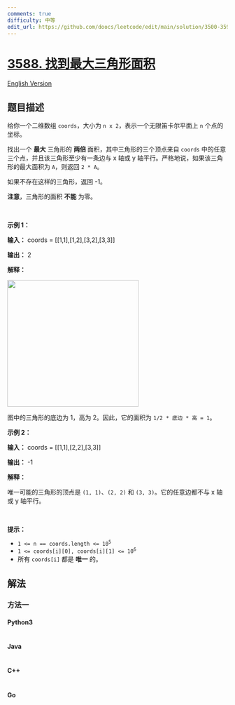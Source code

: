 ```yaml
---
comments: true
difficulty: 中等
edit_url: https://github.com/doocs/leetcode/edit/main/solution/3500-3599/3588.Find%20Maximum%20Area%20of%20a%20Triangle/README.md
---
```


<!-- problem:start -->

# [3588. 找到最大三角形面积](https://leetcode.cn/problems/find-maximum-area-of-a-triangle)

[English Version](/solution/3500-3599/3588.Find%20Maximum%20Area%20of%20a%20Triangle/README_EN.md)

## 题目描述

<!-- description:start -->

<p>给你一个二维数组 <code>coords</code>，大小为 <code>n x 2</code>，表示一个无限笛卡尔平面上 <code>n</code> 个点的坐标。</p>

<p>找出一个 <strong>最大</strong>&nbsp;三角形的 <strong>两倍&nbsp;</strong>面积，其中三角形的三个顶点来自 <code>coords</code> 中的任意三个点，并且该三角形至少有一条边与 x 轴或 y 轴平行。严格地说，如果该三角形的最大面积为 <code>A</code>，则返回 <code>2 * A</code>。</p>

<p>如果不存在这样的三角形，返回 -1。</p>

<p><strong>注意</strong>，三角形的面积 <strong>不能</strong> 为零。</p>

<p>&nbsp;</p>

<p><strong class="example">示例 1：</strong></p>

<div class="example-block">
<p><strong>输入：</strong> <span class="example-io">coords = [[1,1],[1,2],[3,2],[3,3]]</span></p>

<p><strong>输出：</strong> <span class="example-io">2</span></p>

<p><strong>解释：</strong></p>

<p><img src="https://fastly.jsdelivr.net/gh/doocs/leetcode@main/solution/3500-3599/3588.Find%20Maximum%20Area%20of%20a%20Triangle/images/image-20250420010047-1.png" style="width: 300px; height: 289px;" /></p>

<p>图中的三角形的底边为 1，高为 2。因此，它的面积为 <code>1/2 * 底边 * 高 = 1</code>。</p>
</div>

<p><strong class="example">示例 2：</strong></p>

<div class="example-block">
<p><strong>输入：</strong> <span class="example-io">coords = [[1,1],[2,2],[3,3]]</span></p>

<p><strong>输出：</strong> <span class="example-io">-1</span></p>

<p><strong>解释：</strong></p>

<p>唯一可能的三角形的顶点是 <code>(1, 1)</code>、<code>(2, 2)</code> 和 <code>(3, 3)</code>。它的任意边都不与 x 轴或 y 轴平行。</p>
</div>

<p>&nbsp;</p>

<p><strong>提示：</strong></p>

<ul>
	<li><code>1 &lt;= n == coords.length &lt;= 10<sup>5</sup></code></li>
	<li><code>1 &lt;= coords[i][0], coords[i][1] &lt;= 10<sup>6</sup></code></li>
	<li>所有 <code>coords[i]</code> 都是 <strong>唯一</strong> 的。</li>
</ul>

<!-- description:end -->

## 解法

<!-- solution:start -->

### 方法一

<!-- tabs:start -->

#### Python3

```python

```

#### Java

```java

```

#### C++

```cpp

```

#### Go

```go

```

<!-- tabs:end -->

<!-- solution:end -->

<!-- problem:end -->
